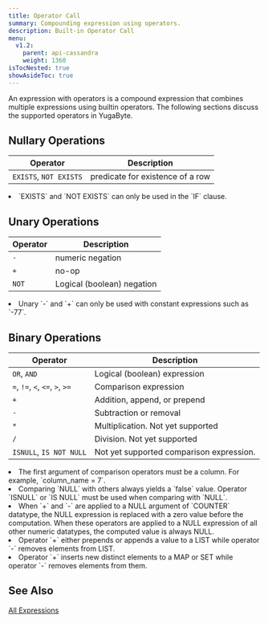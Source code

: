 ```yaml
---
title: Operator Call
summary: Compounding expression using operators.
description: Built-in Operator Call
menu:
  v1.2:
    parent: api-cassandra
    weight: 1360
isTocNested: true
showAsideToc: true
---
```


An expression with operators is a compound expression that combines multiple expressions using builtin operators. The following sections discuss the supported operators in YugaByte.

## Nullary Operations

| Operator | Description |
|----------|-------------|
| `EXISTS`, `NOT EXISTS` | predicate for existence of a row |

<li> `EXISTS` and `NOT EXISTS` can only be used in the `IF` clause.

## Unary Operations

| Operator | Description |
|----------|-------------|
| `-` | numeric negation |
| `+` | no-op |
| `NOT` | Logical (boolean) negation |

<li> Unary `-` and `+` can only be used with constant expressions such as `-77`.

## Binary Operations

| Operator | Description |
|----------|-------------|
| `OR`, `AND`| Logical (boolean) expression |
| `=`, `!=`, `<`, `<=`, `>`, `>=` | Comparison expression |
| `+` | Addition, append, or prepend |
| `-` | Subtraction or removal |
| `*` | Multiplication. Not yet supported |
| `/` | Division. Not yet supported |
| `ISNULL`, `IS NOT NULL` | Not yet supported comparison expression. |

<li>The first argument of comparison operators must be a column. For example, `column_name = 7`.</li>
<li>Comparing `NULL` with others always yields a `false` value. Operator `ISNULL` or `IS NULL` must be used when comparing with `NULL`.</li>
<li>When `+` and `-` are applied to a NULL argument of `COUNTER` datatype, the NULL expression is replaced with a zero value before the computation. When these operators are applied to a NULL expression of all other numeric datatypes, the computed value is always NULL.</li>
<li>Operator `+` either prepends or appends a value to a LIST while operator `-` removes elements from LIST.</li>
<li>Operator `+` inserts new distinct elements to a MAP or SET while operator `-` removes elements from them.</li>

## See Also
[All Expressions](..#expressions)
